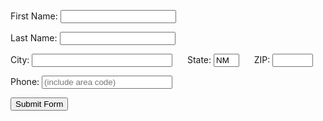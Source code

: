 <form id="form2" method="post" action="http://www.la.unm.edu/~beach/showform.php">
      <p>First Name: <input name="first" type="text" size="20" maxlength="30"></p>
       <p><div id="rtw-pin-container" class="rtw-pin-container"><div class="rtw-pin"><div class="rtw-pin-top"></div><div class="rtw-pin-bottom"></div></div></div>Last Name: <input name="last" type="text" size="20" maxlength="30"></p>
       <p>City: <input name="city" type="text" size="25" maxlength="35">
    	&nbsp;&nbsp;&nbsp;&nbsp;&nbsp;State: <input name="state" type="text" size="2" maxlength="2" value="NM">
        &nbsp;&nbsp;&nbsp;&nbsp;&nbsp;ZIP: <input name="zip" type="text" size="5" maxlength="5">
      </p>
       <p>Phone: <input name="phone" type="text" placeholder="(include area code)" size="23" maxlength="30"></p>
       <p><input type="submit" value="Submit Form"></p>
    </form>


